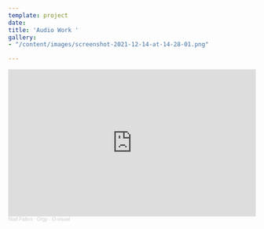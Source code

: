 ```yaml
---
template: project
date: 
title: 'Audio Work '
gallery:
- "/content/images/screenshot-2021-12-14-at-14-28-01.png"

---
```

<iframe width="100%" height="300" scrolling="no" frameborder="no" allow="autoplay" src="https://w.soundcloud.com/player/?url=https%3A//api.soundcloud.com/tracks/1099571008&color=%231eadad&auto_play=false&hide_related=false&show_comments=true&show_user=true&show_reposts=false&show_teaser=true&visual=true"></iframe><div style="font-size: 10px; color: #cccccc;line-break: anywhere;word-break: normal;overflow: hidden;white-space: nowrap;text-overflow: ellipsis; font-family: Interstate,Lucida Grande,Lucida Sans Unicode,Lucida Sans,Garuda,Verdana,Tahoma,sans-serif;font-weight: 100;"><a href="https://soundcloud.com/user-9424" title="Niall Fallon" target="_blank" style="color: #cccccc; text-decoration: none;">Niall Fallon</a> · <a href="https://soundcloud.com/user-9424/orgy-o-visual" title="Orgy - O-visual" target="_blank" style="color: #cccccc; text-decoration: none;">Orgy - O-visual</a></div>